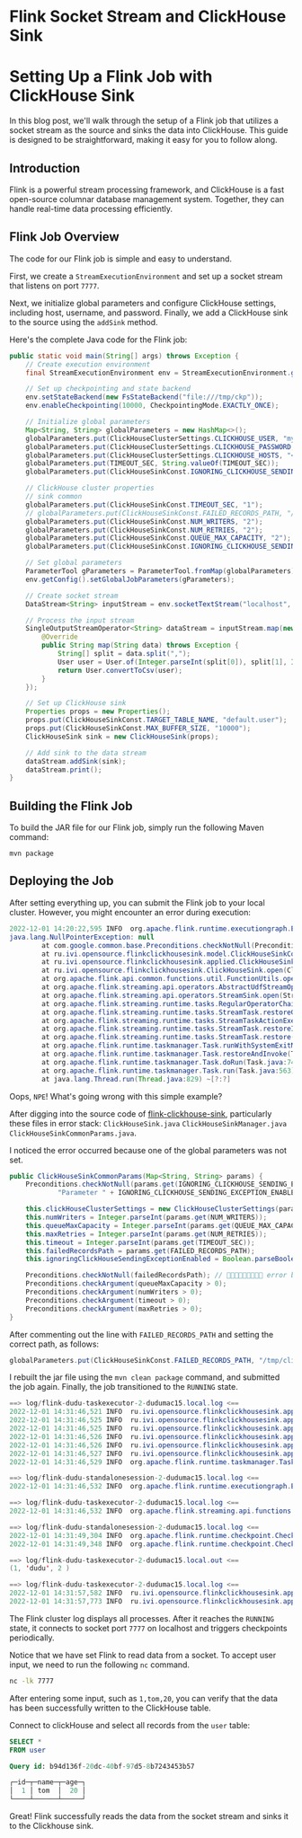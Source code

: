 # Flink Socket Stream and ClickHouse Sink

# Setting Up a Flink Job with ClickHouse Sink

<!-- toc -->

In this blog post, we'll walk through the setup of a Flink job that utilizes a socket stream as the source and sinks the data into ClickHouse. This guide is designed to be straightforward, making it easy for you to follow along.

## Introduction

Flink is a powerful stream processing framework, and ClickHouse is a fast open-source columnar database management system. Together, they can handle real-time data processing efficiently.

## Flink Job Overview

The code for our Flink job is simple and easy to understand.

First, we create a `StreamExecutionEnvironment` and set up a socket stream that listens on port `7777`.

Next, we initialize global parameters and configure ClickHouse settings, including host, username, and password. Finally, we add a ClickHouse sink to the source using the `addSink` method.

Here's the complete Java code for the Flink job:

```java
public static void main(String[] args) throws Exception {
    // Create execution environment
    final StreamExecutionEnvironment env = StreamExecutionEnvironment.getExecutionEnvironment();

    // Set up checkpointing and state backend
    env.setStateBackend(new FsStateBackend("file:///tmp/ckp"));
    env.enableCheckpointing(10000, CheckpointingMode.EXACTLY_ONCE);

    // Initialize global parameters
    Map<String, String> globalParameters = new HashMap<>();
    globalParameters.put(ClickHouseClusterSettings.CLICKHOUSE_USER, "myuser");
    globalParameters.put(ClickHouseClusterSettings.CLICKHOUSE_PASSWORD, "mypassword");
    globalParameters.put(ClickHouseClusterSettings.CLICKHOUSE_HOSTS, "<http://127.0.0.1:8123/>");
    globalParameters.put(TIMEOUT_SEC, String.valueOf(TIMEOUT_SEC));
    globalParameters.put(ClickHouseSinkConst.IGNORING_CLICKHOUSE_SENDING_EXCEPTION_ENABLED, "true");

    // ClickHouse cluster properties
    // sink common
    globalParameters.put(ClickHouseSinkConst.TIMEOUT_SEC, "1");
    // globalParameters.put(ClickHouseSinkConst.FAILED_RECORDS_PATH, "/tmp/clickhouse-failed-records");
    globalParameters.put(ClickHouseSinkConst.NUM_WRITERS, "2");
    globalParameters.put(ClickHouseSinkConst.NUM_RETRIES, "2");
    globalParameters.put(ClickHouseSinkConst.QUEUE_MAX_CAPACITY, "2");
    globalParameters.put(ClickHouseSinkConst.IGNORING_CLICKHOUSE_SENDING_EXCEPTION_ENABLED, "false");

    // Set global parameters
    ParameterTool gParameters = ParameterTool.fromMap(globalParameters);
    env.getConfig().setGlobalJobParameters(gParameters);

    // Create socket stream
    DataStream<String> inputStream = env.socketTextStream("localhost", 7777);

    // Process the input stream
    SingleOutputStreamOperator<String> dataStream = inputStream.map(new MapFunction<String, String>() {
        @Override
        public String map(String data) throws Exception {
            String[] split = data.split(",");
            User user = User.of(Integer.parseInt(split[0]), split[1], Integer.parseInt(split[2]));
            return User.convertToCsv(user);
        }
    });

    // Set up ClickHouse sink
    Properties props = new Properties();
    props.put(ClickHouseSinkConst.TARGET_TABLE_NAME, "default.user");
    props.put(ClickHouseSinkConst.MAX_BUFFER_SIZE, "10000");
    ClickHouseSink sink = new ClickHouseSink(props);

    // Add sink to the data stream
    dataStream.addSink(sink);
    dataStream.print();
}
```

## Building the Flink Job

To build the JAR file for our Flink job, simply run the following Maven command:

```
mvn package
```

## Deploying the Job

After setting everything up, you can submit the Flink job to your local cluster. However, you might encounter an error during execution:

```java
2022-12-01 14:20:22,595 INFO  org.apache.flink.runtime.executiongraph.ExecutionGraph       [] - Source: Socket Stream -> Map -> (Sink: Unnamed, Sink: Print to Std. Out) (1/1) (63f5fb779bef06be84104994f2834919) switched from INITIALIZING to FAILED on localhost:44615-8508ab @ localhost (dataPort=45279).
java.lang.NullPointerException: null
        at com.google.common.base.Preconditions.checkNotNull(Preconditions.java:787) ~[?:?]
        at ru.ivi.opensource.flinkclickhousesink.model.ClickHouseSinkCommonParams.<init>(ClickHouseSinkCommonParams.java:33) ~[?:?]
        at ru.ivi.opensource.flinkclickhousesink.applied.ClickHouseSinkManager.<init>(ClickHouseSinkManager.java:24) ~[?:?]
        at ru.ivi.opensource.flinkclickhousesink.ClickHouseSink.open(ClickHouseSink.java:39) ~[?:?]
        at org.apache.flink.api.common.functions.util.FunctionUtils.openFunction(FunctionUtils.java:34) ~[flink-dist-1.15.1.jar:1.15.1]
        at org.apache.flink.streaming.api.operators.AbstractUdfStreamOperator.open(AbstractUdfStreamOperator.java:100) ~[flink-dist-1.15.1.jar:1.15.1]
        at org.apache.flink.streaming.api.operators.StreamSink.open(StreamSink.java:46) ~[flink-dist-1.15.1.jar:1.15.1]
        at org.apache.flink.streaming.runtime.tasks.RegularOperatorChain.initializeStateAndOpenOperators(RegularOperatorChain.java:107) ~[flink-dist-1.15.1.jar:1.15.1]
        at org.apache.flink.streaming.runtime.tasks.StreamTask.restoreGates(StreamTask.java:700) ~[flink-dist-1.15.1.jar:1.15.1]
        at org.apache.flink.streaming.runtime.tasks.StreamTaskActionExecutor$SynchronizedStreamTaskActionExecutor.call(StreamTaskActionExecutor.java:100) ~[flink-dist-1.15.1.jar:1.15.1]
        at org.apache.flink.streaming.runtime.tasks.StreamTask.restoreInternal(StreamTask.java:676) ~[flink-dist-1.15.1.jar:1.15.1]
        at org.apache.flink.streaming.runtime.tasks.StreamTask.restore(StreamTask.java:643) ~[flink-dist-1.15.1.jar:1.15.1]
        at org.apache.flink.runtime.taskmanager.Task.runWithSystemExitMonitoring(Task.java:948) ~[flink-dist-1.15.1.jar:1.15.1]
        at org.apache.flink.runtime.taskmanager.Task.restoreAndInvoke(Task.java:917) ~[flink-dist-1.15.1.jar:1.15.1]
        at org.apache.flink.runtime.taskmanager.Task.doRun(Task.java:741) ~[flink-dist-1.15.1.jar:1.15.1]
        at org.apache.flink.runtime.taskmanager.Task.run(Task.java:563) ~[flink-dist-1.15.1.jar:1.15.1]
        at java.lang.Thread.run(Thread.java:829) ~[?:?]
```

Oops, `NPE`! What's going wrong with this simple example?

After digging into the source code of [flink-clickhouse-sink](https://github.com/ivi-ru/flink-clickhouse-sink), particularly these files in error stack: `ClickHouseSink.java` `ClickHouseSinkManager.java` `ClickHouseSinkCommonParams.java`.

I noticed the error occurred because one of the global parameters was not set.

```java
public ClickHouseSinkCommonParams(Map<String, String> params) {
    Preconditions.checkNotNull(params.get(IGNORING_CLICKHOUSE_SENDING_EXCEPTION_ENABLED),
            "Parameter " + IGNORING_CLICKHOUSE_SENDING_EXCEPTION_ENABLED + " must be initialized");

    this.clickHouseClusterSettings = new ClickHouseClusterSettings(params);
    this.numWriters = Integer.parseInt(params.get(NUM_WRITERS));
    this.queueMaxCapacity = Integer.parseInt(params.get(QUEUE_MAX_CAPACITY));
    this.maxRetries = Integer.parseInt(params.get(NUM_RETRIES));
    this.timeout = Integer.parseInt(params.get(TIMEOUT_SEC));
    this.failedRecordsPath = params.get(FAILED_RECORDS_PATH);
    this.ignoringClickHouseSendingExceptionEnabled = Boolean.parseBoolean(params.get(IGNORING_CLICKHOUSE_SENDING_EXCEPTION_ENABLED));

    Preconditions.checkNotNull(failedRecordsPath); // 🙋🙋🙋🙋🙋🙋🙋🙋🙋 error because of this not null check
    Preconditions.checkArgument(queueMaxCapacity > 0);
    Preconditions.checkArgument(numWriters > 0);
    Preconditions.checkArgument(timeout > 0);
    Preconditions.checkArgument(maxRetries > 0);
}
```

After commenting out the line with `FAILED_RECORDS_PATH` and setting the correct path, as follows:

```java
globalParameters.put(ClickHouseSinkConst.FAILED_RECORDS_PATH, "/tmp/clickhouse-failed-records");
```

I rebuilt the jar file using the `mvn clean package` command, and submitted the job again. Finally, the job transitioned to the `RUNNING` state.

```java
==> log/flink-dudu-taskexecutor-2-dudumac15.local.log <==
2022-12-01 14:31:46,521 INFO  ru.ivi.opensource.flinkclickhousesink.applied.ClickHouseWriter [] - Building components
2022-12-01 14:31:46,525 INFO  ru.ivi.opensource.flinkclickhousesink.applied.ClickHouseWriter$WriterTask [] - Start writer task, id = 0
2022-12-01 14:31:46,525 INFO  ru.ivi.opensource.flinkclickhousesink.applied.ClickHouseWriter$WriterTask [] - Start writer task, id = 1
2022-12-01 14:31:46,526 INFO  ru.ivi.opensource.flinkclickhousesink.applied.ClickHouseSinkScheduledCheckerAndCleaner [] - Build Sink scheduled checker, timeout (sec) = 1
2022-12-01 14:31:46,526 INFO  ru.ivi.opensource.flinkclickhousesink.applied.ClickHouseSinkManager [] - Build sink writer's manager. params = ClickHouseSinkCommonParams{clickHouseClusterSettings=ClickHouseClusterSettings{hostsWithPorts=[<http://127.0.0.1:8123/>], credentials='dXNlcjE6dG9wc2VjcmV0', authorizationRequired=true, currentHostId=0}, failedRecordsPath='/tmp/clickhouse-failed-records', numWriters=2, queueMaxCapacity=2, ignoringClickHouseSendingExceptionEnabled=false, timeout=1, maxRetries=2}
2022-12-01 14:31:46,527 INFO  ru.ivi.opensource.flinkclickhousesink.applied.ClickHouseSinkBuffer [] - Instance ClickHouse Sink, target table = default.user, buffer size = 10000
2022-12-01 14:31:46,529 INFO  org.apache.flink.runtime.taskmanager.Task                    [] - Source: Socket Stream -> Map -> (Sink: Unnamed, Sink: Print to Std. Out) (1/1)#0 (1a44fb4fea1b183589b7cb60dd4cbf1e) switched from INITIALIZING to RUNNING.

==> log/flink-dudu-standalonesession-2-dudumac15.local.log <==
2022-12-01 14:31:46,532 INFO  org.apache.flink.runtime.executiongraph.ExecutionGraph       [] - Source: Socket Stream -> Map -> (Sink: Unnamed, Sink: Print to Std. Out) (1/1) (1a44fb4fea1b183589b7cb60dd4cbf1e) switched from INITIALIZING to RUNNING.

==> log/flink-dudu-taskexecutor-2-dudumac15.local.log <==
2022-12-01 14:31:46,532 INFO  org.apache.flink.streaming.api.functions.source.SocketTextStreamFunction [] - Connecting to server socket localhost:7777

==> log/flink-dudu-standalonesession-2-dudumac15.local.log <==
2022-12-01 14:31:49,304 INFO  org.apache.flink.runtime.checkpoint.CheckpointCoordinator    [] - Triggering checkpoint 1 (type=CheckpointType{name='Checkpoint', sharingFilesStrategy=FORWARD_BACKWARD}) @ 1669876309294 for job 9f280a1432d17e6cadbf92841fb89a1a.
2022-12-01 14:31:49,348 INFO  org.apache.flink.runtime.checkpoint.CheckpointCoordinator    [] - Completed checkpoint 1 for job 9f280a1432d17e6cadbf92841fb89a1a (0 bytes, checkpointDuration=51 ms, finalizationTime=3 ms).

==> log/flink-dudu-taskexecutor-2-dudumac15.local.out <==
(1, 'dudu', 2 )

==> log/flink-dudu-taskexecutor-2-dudumac15.local.log <==
2022-12-01 14:31:57,582 INFO  ru.ivi.opensource.flinkclickhousesink.applied.ClickHouseWriter$WriterTask [] - Ready to load data to default.user, size = 1
2022-12-01 14:31:57,773 INFO  ru.ivi.opensource.flinkclickhousesink.applied.ClickHouseWriter$WriterTask [] - Successful send data to ClickHouse, batch size = 1, target table = default.user, current attempt = 0
```

The Flink cluster log displays all processes. After it reaches the `RUNNING` state, it connects to socket port `7777` on localhost and triggers checkpoints periodically.

Notice that we have set Flink to read data from a socket. To accept user input, we need to run the following `nc` command.

```bash
nc -lk 7777
```

After entering some input, such as `1,tom,20`, you can verify that the data has been successfully written to the ClickHouse table.

Connect to clickHouse and select all records from the `user` table:

```sql
SELECT *
FROM user

Query id: b94d136f-20dc-40bf-97d5-8b7243453b57

┌─id─┬─name─┬─age─┐
│  1 │ tom  │  20 │
└────┴──────┴─────┘
```

Great! Flink successfully reads the data from the socket stream and sinks it to the Clickhouse sink.
